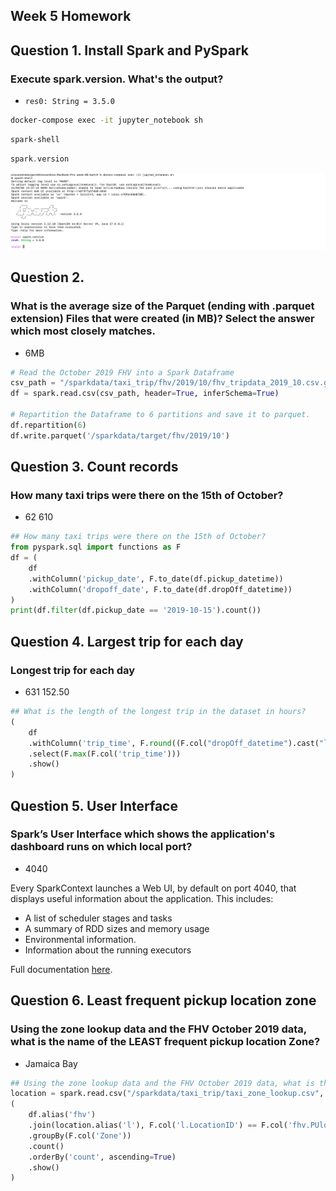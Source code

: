 ## Week 5 Homework

## Question 1. Install Spark and PySpark
### Execute spark.version. What's the output?
- `res0: String = 3.5.0`
```sh
docker-compose exec -it jupyter_notebook sh
```
```sh
spark-shell
```
```scala
spark.version
```

<img src="images/spark_shell.png"/>

## Question 2.
### What is the average size of the Parquet (ending with .parquet extension) Files that were created (in MB)? Select the answer which most closely matches.
- 6MB
```python
# Read the October 2019 FHV into a Spark Dataframe
csv_path = "/sparkdata/taxi_trip/fhv/2019/10/fhv_tripdata_2019_10.csv.gz"
df = spark.read.csv(csv_path, header=True, inferSchema=True)

# Repartition the Dataframe to 6 partitions and save it to parquet.
df.repartition(6)
df.write.parquet('/sparkdata/target/fhv/2019/10')
```

## Question 3. Count records
### How many taxi trips were there on the 15th of October?
- 62 610
```python
## How many taxi trips were there on the 15th of October?
from pyspark.sql import functions as F
df = (
    df
    .withColumn('pickup_date', F.to_date(df.pickup_datetime))
    .withColumn('dropoff_date', F.to_date(df.dropOff_datetime))
)
print(df.filter(df.pickup_date == '2019-10-15').count())
```

## Question 4. Largest trip for each day
### Longest trip for each day
- 631 152.50
```python
## What is the length of the longest trip in the dataset in hours?
(
    df
    .withColumn('trip_time', F.round((F.col("dropOff_datetime").cast("long") - F.col("pickup_datetime").cast("long"))/3600,2))
    .select(F.max(F.col('trip_time')))
    .show()
)
```

## Question 5. User Interface
### Spark’s User Interface which shows the application's dashboard runs on which local port?
- 4040

Every SparkContext launches a Web UI, by default on port 4040, that displays useful information about the application. This includes:
- A list of scheduler stages and tasks
- A summary of RDD sizes and memory usage
- Environmental information.
- Information about the running executors

Full documentation [here](https://spark.apache.org/docs/latest/monitoring.html).

## Question 6. Least frequent pickup location zone
### Using the zone lookup data and the FHV October 2019 data, what is the name of the LEAST frequent pickup location Zone?
- Jamaica Bay
```python
## Using the zone lookup data and the FHV October 2019 data, what is the name of the LEAST frequent pickup location Zone?
location = spark.read.csv("/sparkdata/taxi_trip/taxi_zone_lookup.csv", header=True, inferSchema=True)
(
    df.alias('fhv')
    .join(location.alias('l'), F.col('l.LocationID') == F.col('fhv.PUlocationID'))
    .groupBy(F.col('Zone'))
    .count()
    .orderBy('count', ascending=True)
    .show()
)
```